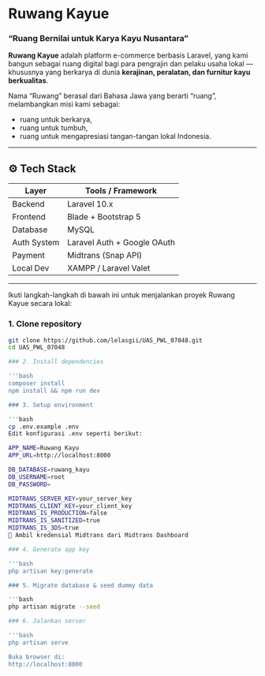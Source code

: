 # Ruwang Kayue

### “Ruang Bernilai untuk Karya Kayu Nusantara”

**Ruwang Kayue** adalah platform e-commerce berbasis Laravel, yang kami bangun sebagai ruang digital bagi para pengrajin dan pelaku usaha lokal — khususnya yang berkarya di dunia **kerajinan, peralatan, dan furnitur kayu berkualitas**.  

Nama “Ruwang” berasal dari Bahasa Jawa yang berarti “ruang”, melambangkan misi kami sebagai:
- ruang untuk berkarya,
- ruang untuk tumbuh,
- ruang untuk mengapresiasi tangan-tangan lokal Indonesia.

---

## ⚙️ Tech Stack

| Layer        | Tools / Framework         |
|--------------|----------------------------|
| Backend      | Laravel 10.x               |
| Frontend     | Blade + Bootstrap 5        |
| Database     | MySQL                      |
| Auth System  | Laravel Auth + Google OAuth|
| Payment      | Midtrans (Snap API)        |
| Local Dev    | XAMPP / Laravel Valet      |

---

Ikuti langkah-langkah di bawah ini untuk menjalankan proyek Ruwang Kayue secara lokal:

### 1. Clone repository

```bash
git clone https://github.com/lelasgii/UAS_PWL_07048.git
cd UAS_PWL_07048

### 2. Install dependencies

'''bash
composer install
npm install && npm run dev

### 3. Setup environment

'''bash
cp .env.example .env
Edit konfigurasi .env seperti berikut:

APP_NAME=Ruwang Kayu
APP_URL=http://localhost:8000

DB_DATABASE=ruwang_kayu
DB_USERNAME=root
DB_PASSWORD=

MIDTRANS_SERVER_KEY=your_server_key
MIDTRANS_CLIENT_KEY=your_client_key
MIDTRANS_IS_PRODUCTION=false
MIDTRANS_IS_SANITIZED=true
MIDTRANS_IS_3DS=true
🔐 Ambil kredensial Midtrans dari Midtrans Dashboard

### 4. Generate app key

'''bash
php artisan key:generate

### 5. Migrate database & seed dummy data

'''bash
php artisan migrate --seed

### 6. Jalankan server

'''bash
php artisan serve

Buka browser di:
http://localhost:8000